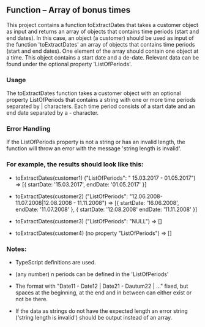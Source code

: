 ## Function – Array of bonus times

This project contains a function toExtractDates that takes a customer object as input and returns an array of objects that contains time periods (start and end dates). In this case, an object (a customer) should be used as input of the function 'toExtractDates' an array of objects that contains time periods (start and end dates). One element of the array should contain one object at a time. This object contains a start date and a de-date. Relevant data can be found under the optional property 'ListOfPeriods'.

### Usage
The toExtractDates function takes a customer object with an optional property ListOfPeriods that contains a string with one or more time periods separated by | characters. Each time period consists of a start date and an end date separated by a - character.

### Error Handling
If the ListOfPeriods property is not a string or has an invalid length, the function will throw an error with the message 'string length is invalid'.

### For example, the results should look like this:

- toExtractDates(customer1) ("ListOfPeriods": " 15.03.2017 - 01.05.2017") => [{ startDate: '15.03.2017', endDate: '01.05.2017' }]

- toExtractDates(customer2) ("ListOfPeriods": "12.06.2008- 11.07.2008|12.08.2008 - 11.11.2008") => [{ startDate: '16.06.2008', endDate: '11.07.2008' }, { startDate: '12.08.2008' endDate: '11.11.2008' }]

- toExtractDates(customer3) ("ListOfPeriods": "NULL") => []

- toExtractDates(customer4) (no property "ListOfPeriods") => []

### Notes:

- TypeScript definitions are used.

- (any number) n periods can be defined in the 'ListOfPeriods'

- The format with "Date11 - Date12 | Date21 - Dautum22 | ..." fixed, but spaces at the beginning, at the end and in between can either exist or not be there.

- If the data as strings do not have the expected length an error string ('string length is invalid') should be output instead of an array.
